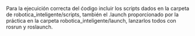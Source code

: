 Para la ejecuición correcta del ćodigo incluir los scripts dados en la carpeta de robotica_inteligente/scripts, también el .launch proporcionado por la práctica en la carpeta robotica_inteligente/launch, lanzarlos todos con rosrun y roslaunch.
